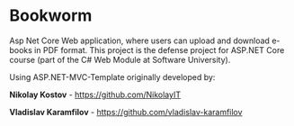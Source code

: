 # Bookworm
Asp Net Core Web application, where users can upload and download e-books in PDF format. This project is the defense project for ASP.NET Core course (part of the C# Web Module at Software University).

Using ASP.NET-MVC-Template originally developed by:

**Nikolay Kostov** - https://github.com/NikolayIT

**Vladislav Karamfilov** - https://github.com/vladislav-karamfilov

